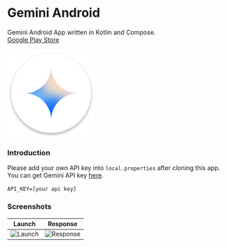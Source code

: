 # Gemini Android
Gemini Android App written in Kotlin and Compose.  
[Google Play Store](https://play.google.com/store/apps/details?id=levi.lin.gemini.android)  

<img src="https://github.com/gy6543721/GeminiAndroid/blob/main/app/src/main/res/mipmap-xxxhdpi/ic_launcher.png" height="200"/>

### Introduction
Please add your own API key into `local.properties` after cloning this app.  
You can get Gemini API key [here](https://ai.google.dev/).  

```
API_KEY=[your api key]
```
### Screenshots

Launch | Response
:--: | :--:
<img width="271" alt="Launch" src="https://github.com/gy6543721/GeminiAndroid/assets/46208481/9185036a-8177-4c22-9a88-a712a1c1e186"> | <img width="271" alt="Response" src="https://github.com/gy6543721/GeminiAndroid/assets/46208481/129de908-4dfe-4843-909c-b22fbcdc34d4">
